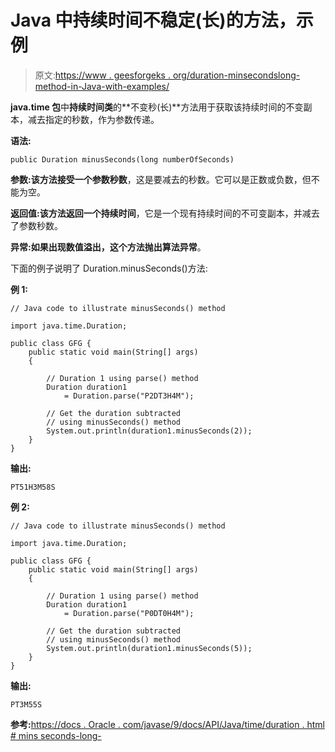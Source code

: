 # Java 中持续时间不稳定(长)的方法，示例

> 原文:[https://www . geesforgeks . org/duration-minsecondslong-method-in-Java-with-examples/](https://www.geeksforgeeks.org/duration-minussecondslong-method-in-java-with-examples/)

**java.time 包**中**持续时间类**的**不变秒(长)**方法用于获取该持续时间的不变副本，减去指定的秒数，作为参数传递。

**语法:**

```
public Duration minusSeconds(long numberOfSeconds)

```

**参数:**该方法接受一个参数**秒数**，这是要减去的秒数。它可以是正数或负数，但不能为空。

**返回值:**该方法返回一个**持续时间**，它是一个现有持续时间的不可变副本，并减去了参数秒数。

**异常:**如果出现数值溢出，这个方法抛出**算法异常**。

下面的例子说明了 Duration.minusSeconds()方法:

**例 1:**

```
// Java code to illustrate minusSeconds() method

import java.time.Duration;

public class GFG {
    public static void main(String[] args)
    {

        // Duration 1 using parse() method
        Duration duration1
            = Duration.parse("P2DT3H4M");

        // Get the duration subtracted
        // using minusSeconds() method
        System.out.println(duration1.minusSeconds(2));
    }
}
```

**输出:**

```
PT51H3M58S

```

**例 2:**

```
// Java code to illustrate minusSeconds() method

import java.time.Duration;

public class GFG {
    public static void main(String[] args)
    {

        // Duration 1 using parse() method
        Duration duration1
            = Duration.parse("P0DT0H4M");

        // Get the duration subtracted
        // using minusSeconds() method
        System.out.println(duration1.minusSeconds(5));
    }
}
```

**输出:**

```
PT3M55S

```

**参考:**[https://docs . Oracle . com/javase/9/docs/API/Java/time/duration . html # mins seconds-long-](https://docs.oracle.com/javase/9/docs/api/java/time/Duration.html#minusSeconds-long-)